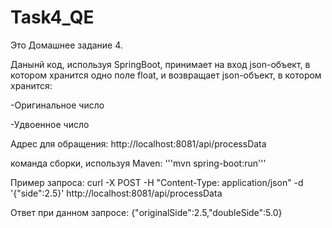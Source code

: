 # Task4_QE

Это Домашнее задание 4.




Данынй код, используя SpringBoot, принимает на вход json-объект, в котором хранится одно поле float, и возвращает json-объект, в котором хранится:

-Оригинальное число

-Удвоенное число



Адрес для обращения: http://localhost:8081/api/processData




команда сборки, используя Maven:
'''mvn spring-boot:run'''



Пример запроса:
curl -X POST -H "Content-Type: application/json" -d '{"side":2.5}' http://localhost:8081/api/processData



Ответ при данном запросе:
{"originalSide":2.5,"doubleSide":5.0}

